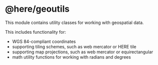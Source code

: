 # @here/geoutils

This module contains utility classes for working with geospatial data.

This includes functionality for:

* WGS 84-compliant coordinates
* supporting tiling schemes, such as web mercator or HERE tile
* supporting map projections, such as web mercator or equirectangular
* math utility functions for working with radians and degrees
